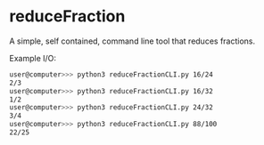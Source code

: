 # reduceFraction
A simple, self contained, command line tool that reduces fractions.

Example I/O:

``` bash
user@computer>>> python3 reduceFractionCLI.py 16/24
2/3
user@computer>>> python3 reduceFractionCLI.py 16/32
1/2
user@computer>>> python3 reduceFractionCLI.py 24/32
3/4
user@computer>>> python3 reduceFractionCLI.py 88/100
22/25
```
